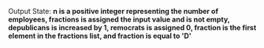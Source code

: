 Output State: **n is a positive integer representing the number of employees, fractions is assigned the input value and is not empty, depublicans is increased by 1, remocrats is assigned 0, fraction is the first element in the fractions list, and fraction is equal to 'D'**